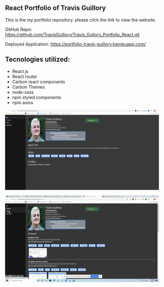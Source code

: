 ## React Portfolio of Travis Guillory

This is the my portfolio repository. please click the link to view the website.

GitHub Repo: https://github.com/TravisGuillory/Travis_Gullory_Portfolio_React.git

Deployed Application: https://portfolio-travis-guillory.herokuapp.com/

## Tecnologies utilized:

* React.js
* React router
* Carbon react components
* Carbon Themes
* node-sass
* npm styled components
* npm axios

![Alt Text](https://github.com/TravisGuillory/Travis_Gullory_Portfolio_React/raw/master/assets/reactPortfolioscreenshot.png)

![Alt Text](https://github.com/TravisGuillory/Travis_Gullory_Portfolio_React/raw/master/assets/reactPortfolio.gif.gif)

